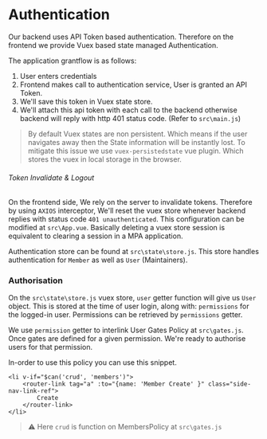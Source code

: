 # Authentication
Our backend uses API Token based authentication. Therefore on the frontend we provide Vuex based state managed Authentication.

The application grantflow is as follows: 
1. User enters credentials
2. Frontend makes call to authentication service, User is granted an API Token.
3. We'll save this token in Vuex state store.
4. We'll attach this api token with each call to the backend otherwise backend will reply with http 401 status code. (Refer to `src\main.js`)

> By default Vuex states are non persistent. Which means if the user navigates away then the State information will be instantly lost. To mitigate this issue we use `vuex-persistedstate` vue plugin. Which stores the vuex in local storage in the browser.

###### Token Invalidate & Logout
On the frontend side, We rely on the server to invalidate tokens. Therefore by using `AXIOS` interceptor, We'll reset the vuex store whenever backend replies with status code `401 unauthenticated`. This configuration can be modified at `src\App.vue`. Basically deleting a vuex store session is equivalent to clearing a session in a MPA application.

Authentication store can be found at `src\state\store.js`. This store handles authentication for `Member` as well as `User` (Maintainers).

### Authorisation
On the `src\state\store.js` vuex store, `user` getter function will give us `User` object. This is stored at the time of user login, along with: `permissions` for the logged-in user. Permissions can be retrieved by `permissions` getter.

We use `permission` getter to interlink User Gates Policy at `src\gates.js`. Once gates are defined for a given permission. We're ready to authorise users for that permission.

In-order to use this policy you can use this snippet.
```
<li v-if="$can('crud', 'members')">
    <router-link tag="a" :to="{name: 'Member Create' }" class="side-nav-link-ref">
        Create
    </router-link>
</li>
```
> :warning: Here `crud` is function on MembersPolicy at `src\gates.js`